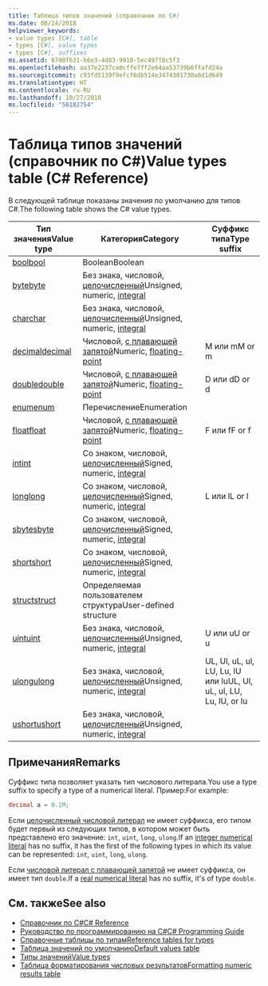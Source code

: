 ```yaml
---
title: Таблица типов значений (справочник по C#)
ms.date: 08/24/2018
helpviewer_keywords:
- value types [C#], table
- types [C#], value types
- types [C#], suffixes
ms.assetid: 67d8f631-b6e3-4d83-9910-5ec497f8c5f3
ms.openlocfilehash: aa37e2237ca0cffe7ff2e64aa53739b6ffafd24a
ms.sourcegitcommit: c93fd5139f9efcf6db514e3474301738a6d1d649
ms.translationtype: HT
ms.contentlocale: ru-RU
ms.lasthandoff: 10/27/2018
ms.locfileid: "50182754"
---
```

# <a name="value-types-table-c-reference"></a><span data-ttu-id="8b362-102">Таблица типов значений (справочник по C#)</span><span class="sxs-lookup"><span data-stu-id="8b362-102">Value types table (C# Reference)</span></span>

<span data-ttu-id="8b362-103">В следующей таблице показаны значения по умолчанию для типов C#.</span><span class="sxs-lookup"><span data-stu-id="8b362-103">The following table shows the C# value types.</span></span>  
  
|<span data-ttu-id="8b362-104">Тип значения</span><span class="sxs-lookup"><span data-stu-id="8b362-104">Value type</span></span>|<span data-ttu-id="8b362-105">Категория</span><span class="sxs-lookup"><span data-stu-id="8b362-105">Category</span></span>|<span data-ttu-id="8b362-106">Суффикс типа</span><span class="sxs-lookup"><span data-stu-id="8b362-106">Type suffix</span></span>|  
|----------------|--------------|-----------------|  
|[<span data-ttu-id="8b362-107">bool</span><span class="sxs-lookup"><span data-stu-id="8b362-107">bool</span></span>](bool.md)|<span data-ttu-id="8b362-108">Boolean</span><span class="sxs-lookup"><span data-stu-id="8b362-108">Boolean</span></span>||  
|[<span data-ttu-id="8b362-109">byte</span><span class="sxs-lookup"><span data-stu-id="8b362-109">byte</span></span>](byte.md)|<span data-ttu-id="8b362-110">Без знака, числовой, [целочисленный](integral-types-table.md)</span><span class="sxs-lookup"><span data-stu-id="8b362-110">Unsigned, numeric, [integral](integral-types-table.md)</span></span>||  
|[<span data-ttu-id="8b362-111">char</span><span class="sxs-lookup"><span data-stu-id="8b362-111">char</span></span>](char.md)|<span data-ttu-id="8b362-112">Без знака, числовой, [целочисленный](integral-types-table.md)</span><span class="sxs-lookup"><span data-stu-id="8b362-112">Unsigned, numeric, [integral](integral-types-table.md)</span></span>||  
|[<span data-ttu-id="8b362-113">decimal</span><span class="sxs-lookup"><span data-stu-id="8b362-113">decimal</span></span>](decimal.md)|<span data-ttu-id="8b362-114">Числовой, [с плавающей запятой](floating-point-types-table.md)</span><span class="sxs-lookup"><span data-stu-id="8b362-114">Numeric, [floating-point](floating-point-types-table.md)</span></span>|<span data-ttu-id="8b362-115">M или m</span><span class="sxs-lookup"><span data-stu-id="8b362-115">M or m</span></span>|  
|[<span data-ttu-id="8b362-116">double</span><span class="sxs-lookup"><span data-stu-id="8b362-116">double</span></span>](double.md)|<span data-ttu-id="8b362-117">Числовой, [с плавающей запятой](floating-point-types-table.md)</span><span class="sxs-lookup"><span data-stu-id="8b362-117">Numeric, [floating-point](floating-point-types-table.md)</span></span>|<span data-ttu-id="8b362-118">D или d</span><span class="sxs-lookup"><span data-stu-id="8b362-118">D or d</span></span>|  
|[<span data-ttu-id="8b362-119">enum</span><span class="sxs-lookup"><span data-stu-id="8b362-119">enum</span></span>](enum.md)|<span data-ttu-id="8b362-120">Перечисление</span><span class="sxs-lookup"><span data-stu-id="8b362-120">Enumeration</span></span>||  
|[<span data-ttu-id="8b362-121">float</span><span class="sxs-lookup"><span data-stu-id="8b362-121">float</span></span>](float.md)|<span data-ttu-id="8b362-122">Числовой, [с плавающей запятой](floating-point-types-table.md)</span><span class="sxs-lookup"><span data-stu-id="8b362-122">Numeric, [floating-point](floating-point-types-table.md)</span></span>|<span data-ttu-id="8b362-123">F или f</span><span class="sxs-lookup"><span data-stu-id="8b362-123">F or f</span></span>|  
|[<span data-ttu-id="8b362-124">int</span><span class="sxs-lookup"><span data-stu-id="8b362-124">int</span></span>](int.md)|<span data-ttu-id="8b362-125">Со знаком, числовой, [целочисленный](integral-types-table.md)</span><span class="sxs-lookup"><span data-stu-id="8b362-125">Signed, numeric, [integral](integral-types-table.md)</span></span>||  
|[<span data-ttu-id="8b362-126">long</span><span class="sxs-lookup"><span data-stu-id="8b362-126">long</span></span>](long.md)|<span data-ttu-id="8b362-127">Со знаком, числовой, [целочисленный](integral-types-table.md)</span><span class="sxs-lookup"><span data-stu-id="8b362-127">Signed, numeric, [integral](integral-types-table.md)</span></span>|<span data-ttu-id="8b362-128">L или l</span><span class="sxs-lookup"><span data-stu-id="8b362-128">L or l</span></span>|  
|[<span data-ttu-id="8b362-129">sbyte</span><span class="sxs-lookup"><span data-stu-id="8b362-129">sbyte</span></span>](sbyte.md)|<span data-ttu-id="8b362-130">Со знаком, числовой, [целочисленный](integral-types-table.md)</span><span class="sxs-lookup"><span data-stu-id="8b362-130">Signed, numeric, [integral](integral-types-table.md)</span></span>||  
|[<span data-ttu-id="8b362-131">short</span><span class="sxs-lookup"><span data-stu-id="8b362-131">short</span></span>](short.md)|<span data-ttu-id="8b362-132">Со знаком, числовой, [целочисленный](integral-types-table.md)</span><span class="sxs-lookup"><span data-stu-id="8b362-132">Signed, numeric, [integral](integral-types-table.md)</span></span>||  
|[<span data-ttu-id="8b362-133">struct</span><span class="sxs-lookup"><span data-stu-id="8b362-133">struct</span></span>](struct.md)|<span data-ttu-id="8b362-134">Определяемая пользователем структура</span><span class="sxs-lookup"><span data-stu-id="8b362-134">User-defined structure</span></span>||  
|[<span data-ttu-id="8b362-135">uint</span><span class="sxs-lookup"><span data-stu-id="8b362-135">uint</span></span>](uint.md)|<span data-ttu-id="8b362-136">Без знака, числовой, [целочисленный](integral-types-table.md)</span><span class="sxs-lookup"><span data-stu-id="8b362-136">Unsigned, numeric, [integral](integral-types-table.md)</span></span>|<span data-ttu-id="8b362-137">U или u</span><span class="sxs-lookup"><span data-stu-id="8b362-137">U or u</span></span>|  
|[<span data-ttu-id="8b362-138">ulong</span><span class="sxs-lookup"><span data-stu-id="8b362-138">ulong</span></span>](ulong.md)|<span data-ttu-id="8b362-139">Без знака, числовой, [целочисленный](integral-types-table.md)</span><span class="sxs-lookup"><span data-stu-id="8b362-139">Unsigned, numeric, [integral](integral-types-table.md)</span></span>|<span data-ttu-id="8b362-140">UL, Ul, uL, ul, LU, Lu, lU или lu</span><span class="sxs-lookup"><span data-stu-id="8b362-140">UL, Ul, uL, ul, LU, Lu, lU, or lu</span></span>|  
|[<span data-ttu-id="8b362-141">ushort</span><span class="sxs-lookup"><span data-stu-id="8b362-141">ushort</span></span>](ushort.md)|<span data-ttu-id="8b362-142">Без знака, числовой, [целочисленный](integral-types-table.md)</span><span class="sxs-lookup"><span data-stu-id="8b362-142">Unsigned, numeric, [integral](integral-types-table.md)</span></span>||  

## <a name="remarks"></a><span data-ttu-id="8b362-143">Примечания</span><span class="sxs-lookup"><span data-stu-id="8b362-143">Remarks</span></span>

<span data-ttu-id="8b362-144">Суффикс типа позволяет указать тип числового литерала.</span><span class="sxs-lookup"><span data-stu-id="8b362-144">You use a type suffix to specify a type of a numerical literal.</span></span> <span data-ttu-id="8b362-145">Пример:</span><span class="sxs-lookup"><span data-stu-id="8b362-145">For example:</span></span>

```csharp
decimal a = 0.1M;
```

<span data-ttu-id="8b362-146">Если [целочисленный числовой литерал](~/_csharplang/spec/lexical-structure.md#integer-literals) не имеет суффикса, его типом будет первый из следующих типов, в котором может быть представлено его значение: `int`, `uint`, `long`, `ulong`.</span><span class="sxs-lookup"><span data-stu-id="8b362-146">If an [integer numerical literal](~/_csharplang/spec/lexical-structure.md#integer-literals) has no suffix, it has the first of the following types in which its value can be represented: `int`, `uint`, `long`, `ulong`.</span></span>

<span data-ttu-id="8b362-147">Если [числовой литерал с плавающей запятой](~/_csharplang/spec/lexical-structure.md#real-literals) не имеет суффикса, он имеет тип `double`.</span><span class="sxs-lookup"><span data-stu-id="8b362-147">If a [real numerical literal](~/_csharplang/spec/lexical-structure.md#real-literals) has no suffix, it's of type `double`.</span></span>

## <a name="see-also"></a><span data-ttu-id="8b362-148">См. также</span><span class="sxs-lookup"><span data-stu-id="8b362-148">See also</span></span>

- [<span data-ttu-id="8b362-149">Справочник по C#</span><span class="sxs-lookup"><span data-stu-id="8b362-149">C# Reference</span></span>](../index.md)
- [<span data-ttu-id="8b362-150">Руководство по программированию на C#</span><span class="sxs-lookup"><span data-stu-id="8b362-150">C# Programming Guide</span></span>](../../programming-guide/index.md)
- [<span data-ttu-id="8b362-151">Справочные таблицы по типам</span><span class="sxs-lookup"><span data-stu-id="8b362-151">Reference tables for types</span></span>](reference-tables-for-types.md)
- [<span data-ttu-id="8b362-152">Таблица значений по умолчанию</span><span class="sxs-lookup"><span data-stu-id="8b362-152">Default values table</span></span>](default-values-table.md)
- [<span data-ttu-id="8b362-153">Типы значений</span><span class="sxs-lookup"><span data-stu-id="8b362-153">Value types</span></span>](value-types.md)
- [<span data-ttu-id="8b362-154">Таблица форматирования числовых результатов</span><span class="sxs-lookup"><span data-stu-id="8b362-154">Formatting numeric results table</span></span>](formatting-numeric-results-table.md)
